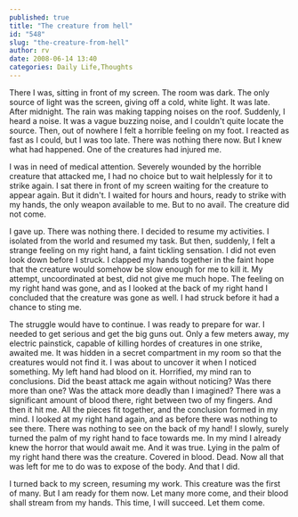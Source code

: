 ```yaml
---
published: true
title: "The creature from hell"
id: "548"
slug: "the-creature-from-hell"
author: rv
date: 2008-06-14 13:40
categories: Daily Life,Thoughts
---
```

There I was, sitting in front of my screen. The room was dark. The only source of light was the screen, giving off a cold, white light. It was late. After midnight. The rain was making tapping noises on the roof. Suddenly, I heard a noise. It was a vague buzzing noise, and I couldn't quite locate the source. Then, out of nowhere I felt a horrible feeling on my foot. I reacted as fast as I could, but I was too late. There was nothing there now. But I knew what had happened. One of the creatures had injured me.

I was in need of medical attention. Severely wounded by the horrible creature that attacked me, I had no choice but to wait helplessly for it to strike again. I sat there in front of my screen waiting for the creature to appear again. But it didn't. I waited for hours and hours, ready to strike with my hands, the only weapon available to me. But to no avail. The creature did not come.

I gave up. There was nothing there. I decided to resume my activities. I isolated from the world and resumed my task. But then, suddenly, I felt a strange feeling on my right hand, a faint tickling sensation. I did not even look down before I struck. I clapped my hands together in the faint hope that the creature would somehow be slow enough for me to kill it. My attempt, uncoordinated at best, did not give me much hope. The feeling on my right hand was gone, and as I looked at the back of my right hand I concluded that the creature was gone as well. I had struck before it had a chance to sting me.

The struggle would have to continue. I was ready to prepare for war. I needed to get serious and get the big guns out. Only a few meters away, my electric painstick, capable of killing hordes of creatures in one strike, awaited me. It was hidden in a secret compartment in my room so that the creatures would not find it. I was about to uncover it when I noticed something. My left hand had blood on it. Horrified, my mind ran to conclusions. Did the beast attack me again without noticing? Was there more than one? Was the attack more deadly than I imagined? There was a significant amount of blood there, right between two of my fingers. And then it hit me. All the pieces fit together, and the conclusion formed in my mind. I looked at my right hand again, and as before there was nothing to see there. There was nothing to see on the back of my hand! I slowly, surely turned the palm of my right hand to face towards me. In my mind I already knew the horror that would await me. And it was true. Lying in the palm of my right hand there was the creature. Covered in blood. Dead. Now all that was left for me to do was to expose of the body. And that I did.

I turned back to my screen, resuming my work. This creature was the first of many. But I am ready for them now. Let many more come, and their blood shall stream from my hands. This time, I will succeed. Let them come.